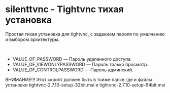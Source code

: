 # silenttvnc - Tightvnc тихая установка
<p>Простая тихая установка для tightvnc, с заданием пароля по умалчанию и выбором архитектуры.</p><br>
<ul>
<li>VALUE_OF_PASSWORD — Пароль удаленного доступа.</li>
<li>VALUE_OF_VIEWONLYPASSWORD — Пароль только просмотр.</li>
<li>VALUE_OF_CONTROLPASSWORD — Пароль админский.</li>
</ul>
<p>ВНИМАНИЕ!!! Этот скрипт должен быть в тойже папке где и файлы установки tightvnc-2.7.10-setup-32bit.msi и tightvnc-2.7.10-setup-64bit.msi</p>
